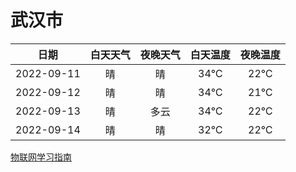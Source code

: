 # 武汉市
|日期|白天天气|夜晚天气|白天温度|夜晚温度|
|:--:|:--:|:--:|:--:|:--:|
|2022-09-11|晴|晴|34℃|22℃|
|2022-09-12|晴|晴|34℃|21℃|
|2022-09-13|晴|多云|34℃|22℃|
|2022-09-14|晴|晴|32℃|22℃|
 
[物联网学习指南](http://doc.lziqi.top/IoT)
